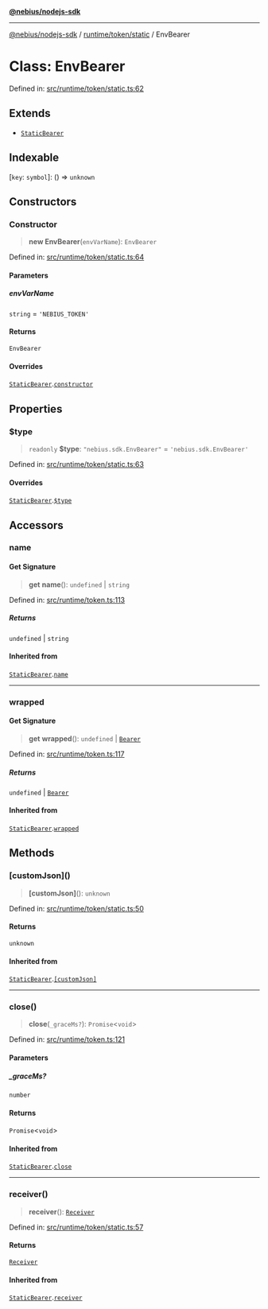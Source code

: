 [**@nebius/nodejs-sdk**](../../../../README.md)

---

[@nebius/nodejs-sdk](../../../../README.md) / [runtime/token/static](../README.md) / EnvBearer

# Class: EnvBearer

Defined in: [src/runtime/token/static.ts:62](https://github.com/nebius/nodejs-sdk/blob/b305f8e478cb0251c26d73900b264b3bd9a5cc58/src/runtime/token/static.ts#L62)

## Extends

- [`StaticBearer`](StaticBearer.md)

## Indexable

\[`key`: `symbol`\]: () => `unknown`

## Constructors

### Constructor

> **new EnvBearer**(`envVarName`): `EnvBearer`

Defined in: [src/runtime/token/static.ts:64](https://github.com/nebius/nodejs-sdk/blob/b305f8e478cb0251c26d73900b264b3bd9a5cc58/src/runtime/token/static.ts#L64)

#### Parameters

##### envVarName

`string` = `'NEBIUS_TOKEN'`

#### Returns

`EnvBearer`

#### Overrides

[`StaticBearer`](StaticBearer.md).[`constructor`](StaticBearer.md#constructor)

## Properties

### $type

> `readonly` **$type**: `"nebius.sdk.EnvBearer"` = `'nebius.sdk.EnvBearer'`

Defined in: [src/runtime/token/static.ts:63](https://github.com/nebius/nodejs-sdk/blob/b305f8e478cb0251c26d73900b264b3bd9a5cc58/src/runtime/token/static.ts#L63)

#### Overrides

[`StaticBearer`](StaticBearer.md).[`$type`](StaticBearer.md#type)

## Accessors

### name

#### Get Signature

> **get** **name**(): `undefined` \| `string`

Defined in: [src/runtime/token.ts:113](https://github.com/nebius/nodejs-sdk/blob/b305f8e478cb0251c26d73900b264b3bd9a5cc58/src/runtime/token.ts#L113)

##### Returns

`undefined` \| `string`

#### Inherited from

[`StaticBearer`](StaticBearer.md).[`name`](StaticBearer.md#name)

---

### wrapped

#### Get Signature

> **get** **wrapped**(): `undefined` \| [`Bearer`](../../classes/Bearer.md)

Defined in: [src/runtime/token.ts:117](https://github.com/nebius/nodejs-sdk/blob/b305f8e478cb0251c26d73900b264b3bd9a5cc58/src/runtime/token.ts#L117)

##### Returns

`undefined` \| [`Bearer`](../../classes/Bearer.md)

#### Inherited from

[`StaticBearer`](StaticBearer.md).[`wrapped`](StaticBearer.md#wrapped)

## Methods

### \[customJson\]()

> **\[customJson\]**(): `unknown`

Defined in: [src/runtime/token/static.ts:50](https://github.com/nebius/nodejs-sdk/blob/b305f8e478cb0251c26d73900b264b3bd9a5cc58/src/runtime/token/static.ts#L50)

#### Returns

`unknown`

#### Inherited from

[`StaticBearer`](StaticBearer.md).[`[customJson]`](StaticBearer.md#customjson)

---

### close()

> **close**(`_graceMs?`): `Promise`\<`void`\>

Defined in: [src/runtime/token.ts:121](https://github.com/nebius/nodejs-sdk/blob/b305f8e478cb0251c26d73900b264b3bd9a5cc58/src/runtime/token.ts#L121)

#### Parameters

##### \_graceMs?

`number`

#### Returns

`Promise`\<`void`\>

#### Inherited from

[`StaticBearer`](StaticBearer.md).[`close`](StaticBearer.md#close)

---

### receiver()

> **receiver**(): [`Receiver`](../../classes/Receiver.md)

Defined in: [src/runtime/token/static.ts:57](https://github.com/nebius/nodejs-sdk/blob/b305f8e478cb0251c26d73900b264b3bd9a5cc58/src/runtime/token/static.ts#L57)

#### Returns

[`Receiver`](../../classes/Receiver.md)

#### Inherited from

[`StaticBearer`](StaticBearer.md).[`receiver`](StaticBearer.md#receiver)
